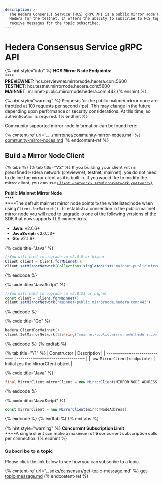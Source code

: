 ```yaml
---
description: >-
  The Hedera Consensus Service (HCS) gRPC API is a public mirror node managed by
  Hedera for the testnet. It offers the ability to subscribe to HCS topics and
  receive messages for the topic subscribed.
---
```


# Hedera Consensus Service gRPC API

{% hint style="info" %}
**HCS Mirror Node Endpoints:**\
\*\*\*\*\
**PREVIEWNET:** hcs.previewnet.mirrornode.hedera.com:5600\
**TESTNET**: hcs.testnet.mirrornode.hedera.com:5600\
**MAINNET**: mainnet-public.mirrornode.hedera.com:443
{% endhint %}

{% hint style="warning" %}
Requests for the public mainnet mirror node are throttled at 100 requests per second (rps). This may change in the future depending upon performance or security considerations. At this time, no authentication is required.
{% endhint %}

Community supported mirror node information can be found here:

{% content-ref url="../../mirrornet/community-mirror-nodes.md" %}
[community-mirror-nodes.md](../../mirrornet/community-mirror-nodes.md)
{% endcontent-ref %}

## Build a Mirror Node Client

{% tabs %}
{% tab title="V2" %}
If you building your client with a predefined Hedera network (previewnet, testnet, mainnet), you do not need to define the mirror client as it is built in. If you would like to modify the mirror client, you can use [`Client.<network>.setMirrorNetwork(<network>)`](https://docs.hedera.com/guides/docs/sdks/client#1-configure-your-hedera-network).\
\
**Public Mainnet Mirror Node**\
\*\*\*\*\
\*\*\*\*The default mainnet mirror node points to the whitelisted node when using `Client.forMainnet()`. To establish a connection to the public mainnet mirror node you will need to upgrade to one of the following versions of the SDK that now supports TLS connections.

* **Java:** v2.0.6+
* **JavaScript:** v2.0.23+
* **Go:** v2.1.9+

{% code title="Java" %}
```java
//You will need to upgrade to v2.0.6 or higher
Client client = Client.forMainnet();
client.setMirrorNetwork(Collections.singletonList("mainnet-public.mirrornode.hedera.com:443"))
```
{% endcode %}

{% code title="JavaScript" %}
```javascript
//You will need to upgrade to v2.0.23 or higher
const client = Client.forMainnet()
client.setMirrorNetwork("mainnet-public.mirrornode.hedera.com:443")
```
{% endcode %}

{% code title="Go" %}
```go
hedera.ClientForMainnet()
client.SetMirrorNetwork([]string{"mainnet-public.mirrornode.hedera.com:443"})
```
{% endcode %}
{% endtab %}

{% tab title="V1" %}
| Constructor                    | Description                         |
| ------------------------------ | ----------------------------------- |
| `new MirrorClient(<endpoint>)` | Initializes the MirrorClient object |

{% code title="Java" %}
```java
final MirrorClient mirrorClient = new MirrorClient(MIRROR_NODE_ADDRESS);
```
{% endcode %}

{% code title="JavaScript" %}
```javascript
const mirrorClient = new MirrorClient(mirrorNodeAddress);
```
{% endcode %}
{% endtab %}
{% endtabs %}

{% hint style="warning" %}
**Concurrent Subscription Limit**\
\*\*\*\*A single client can make a maximum of **5** concurrent subscription calls per connection.
{% endhint %}

### Subscribe to a topic

Please click the link below to see how you can subscribe to a topic.

{% content-ref url="../sdks/consensus/get-topic-message.md" %}
[get-topic-message.md](../sdks/consensus/get-topic-message.md)
{% endcontent-ref %}
